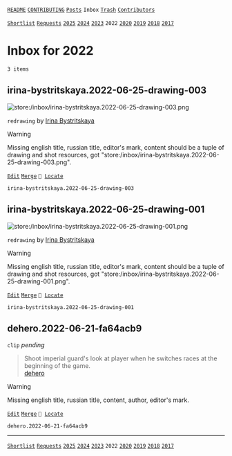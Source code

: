 [`README`](../../README.md) [`CONTRIBUTING`](../../CONTRIBUTING.md) [`Posts`](../posts/index.md) `Inbox` [`Trash`](../trash/index.md) [`Contributors`](../contributors.md)

[`Shortlist`](shortlist.md) [`Requests`](requests.md) [`2025`](index.md) [`2024`](2024.md) [`2023`](2023.md) `2022` [`2020`](2020.md) [`2019`](2019.md) [`2018`](2018.md) [`2017`](2017.md)

# Inbox for 2022

`3 items`

## <span id="irina-bystritskaya.2022-06-25-drawing-003">irina-bystritskaya.2022-06-25-drawing-003</span>

![store:/inbox/irina-bystritskaya.2022-06-25-drawing-003.png](../../assets/previews/inbox/irina-bystritskaya.2022-06-25-drawing-003.avif "irina-bystritskaya.2022-06-25-drawing-003")

`redrawing` by [Irina Bystritskaya](../contributors.md#irina-bystritskaya)

> [!WARNING]
> Missing english title, russian title, editor's mark, content should be a tuple of drawing and shot resources, got "store:/inbox/irina-bystritskaya.2022-06-25-drawing-003.png".

[`Edit`](https://github.com/dehero/mwscr/issues/new?labels=post-editing&amp;template=post-editing.yml&amp;title=irina-bystritskaya.2022-06-25-drawing-003&amp;postContent=store%3A%2Finbox%2Firina-bystritskaya.2022-06-25-drawing-003.png&amp;postTitle=&amp;postTitleRu=&amp;postAuthor=irina-bystritskaya&amp;postType=redrawing&amp;postEngine=&amp;postAddon=&amp;postTags=&amp;postLocation=&amp;postMark=&amp;postViolation=&amp;postTrash=&amp;postRequest=) [`Merge`](https://github.com/dehero/mwscr/issues/new?labels=post-merging&amp;template=post-merging.yml&amp;title=irina-bystritskaya.2022-06-25-drawing-003&amp;mergeWithIds=) <code>📍 [Locate](https://github.com/dehero/mwscr/issues/new?labels=post-location&template=post-location.yml&title=irina-bystritskaya.2022-06-25-drawing-003&postLocation=)</code>

```
irina-bystritskaya.2022-06-25-drawing-003
```

## <span id="irina-bystritskaya.2022-06-25-drawing-001">irina-bystritskaya.2022-06-25-drawing-001</span>

![store:/inbox/irina-bystritskaya.2022-06-25-drawing-001.png](../../assets/previews/inbox/irina-bystritskaya.2022-06-25-drawing-001.avif "irina-bystritskaya.2022-06-25-drawing-001")

`redrawing` by [Irina Bystritskaya](../contributors.md#irina-bystritskaya)

> [!WARNING]
> Missing english title, russian title, editor's mark, content should be a tuple of drawing and shot resources, got "store:/inbox/irina-bystritskaya.2022-06-25-drawing-001.png".

[`Edit`](https://github.com/dehero/mwscr/issues/new?labels=post-editing&amp;template=post-editing.yml&amp;title=irina-bystritskaya.2022-06-25-drawing-001&amp;postContent=store%3A%2Finbox%2Firina-bystritskaya.2022-06-25-drawing-001.png&amp;postTitle=&amp;postTitleRu=&amp;postAuthor=irina-bystritskaya&amp;postType=redrawing&amp;postEngine=&amp;postAddon=&amp;postTags=&amp;postLocation=&amp;postMark=&amp;postViolation=&amp;postTrash=&amp;postRequest=) [`Merge`](https://github.com/dehero/mwscr/issues/new?labels=post-merging&amp;template=post-merging.yml&amp;title=irina-bystritskaya.2022-06-25-drawing-001&amp;mergeWithIds=) <code>📍 [Locate](https://github.com/dehero/mwscr/issues/new?labels=post-location&template=post-location.yml&title=irina-bystritskaya.2022-06-25-drawing-001&postLocation=)</code>

```
irina-bystritskaya.2022-06-25-drawing-001
```

## <span id="dehero.2022-06-21-fa64acb9">dehero.2022-06-21-fa64acb9</span>

`clip` _pending_

> Shoot imperial guard&#39;s look at player when he switches races at the beginning of the game.  
> [dehero](../contributors.md#dehero "2022-06-21")

> [!WARNING]
> Missing english title, russian title, content, author, editor's mark.

[`Edit`](https://github.com/dehero/mwscr/issues/new?labels=post-editing&amp;template=post-editing.yml&amp;title=dehero.2022-06-21-fa64acb9&amp;postContent=&amp;postTitle=&amp;postTitleRu=&amp;postAuthor=&amp;postType=clip&amp;postEngine=&amp;postAddon=&amp;postTags=&amp;postLocation=&amp;postMark=&amp;postViolation=&amp;postTrash=&amp;postRequest=Shoot+imperial+guard%27s+look+at+player+when+he+switches+races+at+the+beginning+of+the+game.) [`Merge`](https://github.com/dehero/mwscr/issues/new?labels=post-merging&amp;template=post-merging.yml&amp;title=dehero.2022-06-21-fa64acb9&amp;mergeWithIds=) <code>📍 [Locate](https://github.com/dehero/mwscr/issues/new?labels=post-location&template=post-location.yml&title=dehero.2022-06-21-fa64acb9&postLocation=)</code>

```
dehero.2022-06-21-fa64acb9
```

---

[`Shortlist`](shortlist.md) [`Requests`](requests.md) [`2025`](index.md) [`2024`](2024.md) [`2023`](2023.md) `2022` [`2020`](2020.md) [`2019`](2019.md) [`2018`](2018.md) [`2017`](2017.md)
